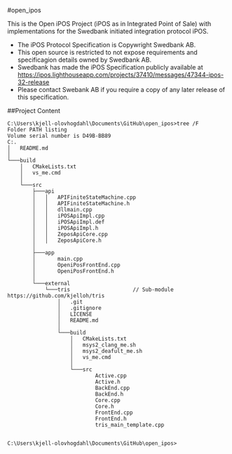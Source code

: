 #open_ipos

This is the Open iPOS Project (iPOS as in Integrated Point of Sale) with implementations for the Swedbank initiated integration protocol iPOS.

* The iPOS Protocol Specification is Copywright Swedbank AB.
* This open source is restricted to not expose requirements and specificagion details owned by Swedbank AB.
* Swedbank has made the iPOS Specification publicly available at https://ipos.lighthouseapp.com/projects/37410/messages/47344-ipos-32-release
* Please contact Swebank AB if you require a copy of any later release of this specification.

##Project Content

```
C:\Users\kjell-olovhogdahl\Documents\GitHub\open_ipos>tree /F
Folder PATH listing
Volume serial number is D49B-BB89
C:.
│   README.md
│
└───build
    │   CMakeLists.txt
    │   vs_me.cmd
    │
    └───src
        ├───api
        │   │   APIFiniteStateMachine.cpp
        │   │   APIFiniteStateMachine.h
        │   │   dllmain.cpp
        │   │   iPOSApiImpl.cpp
        │   │   iPOSApiImpl.def
        │   │   iPOSApiImpl.h
        │   │   ZeposApiCore.cpp
        │   │   ZeposApiCore.h
        │
        ├───app
        │       main.cpp
        │       OpeniPosFrontEnd.cpp
        │       OpeniPosFrontEnd.h
        │
        └───external
            └───tris                    // Sub-module https://github.com/kjelloh/tris
                │   .git
                │   .gitignore
                │   LICENSE
                │   README.md
                │
                └───build
                    │   CMakeLists.txt
                    │   msys2_clang_me.sh
                    │   msys2_deafult_me.sh
                    │   vs_me.cmd
                    │
                    └───src
                            Active.cpp
                            Active.h
                            BackEnd.cpp
                            BackEnd.h
                            Core.cpp
                            Core.h
                            FrontEnd.cpp
                            FrontEnd.h
                            tris_main_template.cpp


C:\Users\kjell-olovhogdahl\Documents\GitHub\open_ipos>
```
